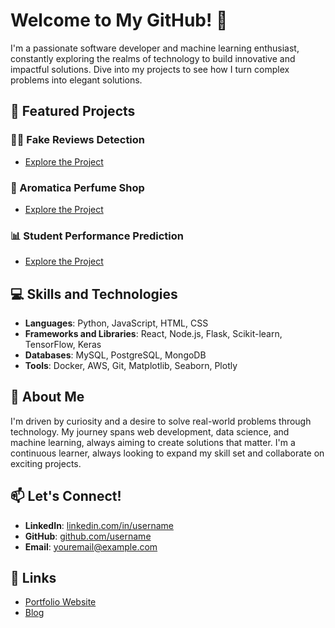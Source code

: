 # Welcome to My GitHub! 👋

I'm a passionate software developer and machine learning enthusiast, constantly exploring the realms of technology to build innovative and impactful solutions. Dive into my projects to see how I turn complex problems into elegant solutions.

## 🚀 Featured Projects

### 🕵️‍♂️ Fake Reviews Detection
- [Explore the Project](https://github.com/bhavyarathore11/Fake-Reviews-Detection-)

### 🌸 Aromatica Perfume Shop
- [Explore the Project](https://bhavyarathore11.github.io/Aromatica-perfume-shop/index.html)

### 📊 Student Performance Prediction
- [Explore the Project](https://bhavyarathore11.github.io/Student-performance-predictions-/)

## 💻 Skills and Technologies
- **Languages**: Python, JavaScript, HTML, CSS
- **Frameworks and Libraries**: React, Node.js, Flask, Scikit-learn, TensorFlow, Keras
- **Databases**: MySQL, PostgreSQL, MongoDB
- **Tools**: Docker, AWS, Git, Matplotlib, Seaborn, Plotly
## 🌟 About Me
I'm driven by curiosity and a desire to solve real-world problems through technology. My journey spans web development, data science, and machine learning, always aiming to create solutions that matter. I'm a continuous learner, always looking to expand my skill set and collaborate on exciting projects.

## 📫 Let's Connect!
- **LinkedIn**: [linkedin.com/in/username](https://www.linkedin.com/in/username)
- **GitHub**: [github.com/username](https://github.com/username)
- **Email**: youremail@example.com

## 🔗 Links
- [Portfolio Website](https://yourwebsite.com)
- [Blog](https://yourblog.com)

